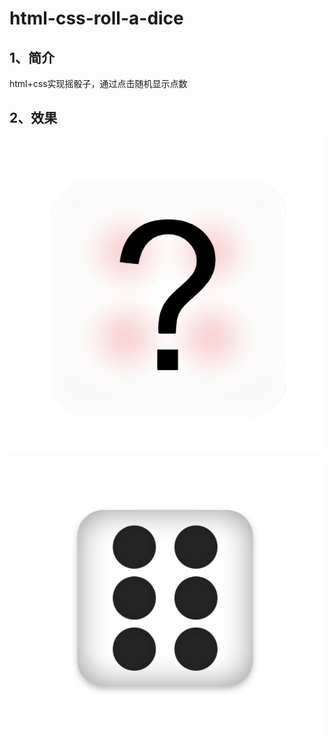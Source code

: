 # html-css-roll-a-dice
## 1、简介

html+css实现摇骰子，通过点击随机显示点数

## 2、效果

![image-20230127222316790](img\image-20230127222316790.png)

![image-20230127222316790](img\image-20230127222316791.png)
